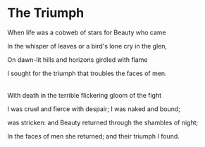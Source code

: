 # The Triumph

When life was a cobweb of stars for Beauty who came

  In the whisper of leaves or a bird's lone cry in the glen,

On dawn-lit hills and horizons girdled with flame

  I sought for the triumph that troubles the faces of men.

###### 

With death in the terrible flickering gloom of the fight

  I was cruel and fierce with despair; I was naked and bound;

  was stricken: and Beauty returned through the shambles of night;

  In the faces of men she returned; and their triumph I found.



